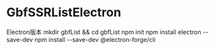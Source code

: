 # GbfSSRListElectron
Electron版本
mkdir gbfList && cd gbfList
npm init
npm install electron --save-dev
npm install --save-dev @electron-forge/cli

